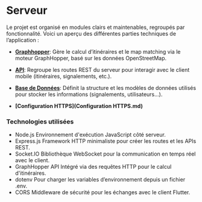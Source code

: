 # Serveur

Le projet est organisé en modules clairs et maintenables, regroupés par fonctionnalité. Voici un aperçu des différentes parties techniques de l’application :

- **[Graphhopper](Graphhopper.md)**:
  Gère le calcul d’itinéraires et le map matching via le moteur GraphHopper, basé sur les données OpenStreetMap.

- **[API](API.md)**:
  Regroupe les routes REST du serveur pour interagir avec le client mobile (itinéraires, signalements, etc.).

- **[Base de Données](Base-de-Données.md)**:
  Définit la structure et les modèles de données utilisés pour stocker les informations (signalements, utilisateurs...).

- **[Configuration HTTPS](Configuration HTTPS.md)**

### Technologies utilisées
- Node.js	Environnement d'exécution JavaScript côté serveur.
- Express.js	Framework HTTP minimaliste pour créer les routes et les APIs REST.
- Socket.IO	Bibliothèque WebSocket pour la communication en temps réel avec le client.
- GraphHopper API	Intégré via des requêtes HTTP pour le calcul d'itinéraires.
- dotenv	Pour charger les variables d’environnement depuis un fichier .env.
- CORS	Middleware de sécurité pour les échanges avec le client Flutter.